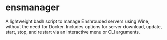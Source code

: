 # ensmanager
A lightweight bash script to manage Enshrouded servers using Wine, without the need for Docker. Includes options for server download, update, start, stop, and restart via an interactive menu or CLI arguments.
